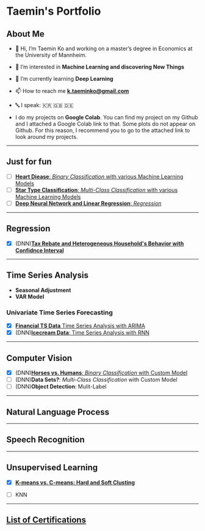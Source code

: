 # Taemin's Portfolio

## About Me

- 👋 Hi, I’m Taemin Ko and working on a master’s degree in Economics at the University of Mannheim.
- 👀 I’m interested in **Machine Learning and discovering New Things**
- 🌱 I’m currently learning **Deep Learning**
- 📫 How to reach me **k.taeminko@gmail.com**
- 🔤 I speak: 🇰🇷 🇬🇧 🇩🇪

- I do my projects on **Google Colab**. You can find my project on my Github and I attached a Google Colab link to that. Some plots do not appear on Github. For this reason, I recommend you to go to the attached link to look around my projects.

------
## Just for fun

- [ ] [**Heart Diease**: _Binary Classification_ with various Machine Learning Models](https://github.com/TaeminDA/portfolio/blob/main/basic/binary/Heart_Diease_Classification_V1.ipynb)
- [ ] [**Star Type Classification**: _Multi-Class Classification_ with various Machine Learning Models](https://github.com/TaeminDA/portfolio/blob/main/basic/multiclass/Star_Classification_V1.ipynb)
- [ ] [**Deep Neural Network and Linear Regression**: _Regression_](https://github.com/TaeminDA/portfolio/blob/main/basic/regression/Deep_Neural_Network_and_Linear_Regression.ipynb)

------
## Regression

- [x] (DNN)[**Tax Rebate and Heterogeneous Household's Behavior with Confidnce Interval**](https://github.com/TaeminDA/portfolio/blob/main/regression/Tax_Rebate_and_Heterogeneous_Behavior_with_CI_.ipynb)

------

## Time Series Analysis

- **Seasonal Adjustment**
- **VAR Model**

### Univariate Time Series Forecasting

- [x] [**Financial TS Data** Time Series Analysis with ARIMA](https://github.com/TaeminDA/portfolio/blob/main/tsa/Fianancial_Time_Series_Forecasting_with_ARIMA.ipynb) 
- [x] (DNN)[**Icecream Data**: Time Series Analysis with RNN](https://github.com/TaeminDA/portfolio/blob/main/tsa/Icecream_Forecasting_with_RNN.ipynb)

------

## Computer Vision

- [x] (DNN)[**Horses vs. Humans**: _Binary Classification_ with Custom Model](https://github.com/TaeminDA/portfolio/blob/main/computer_vision/horsehuman/Image_Binary_Classification_with_TF_Horses_vs_Humans.ipynb)
- [ ] (DNN)**Data Sets?**: _Multi-Class Classification_ with Custom Model
- [ ] (DNN)**Object Detection**: Mulit-Label

------

## Natural Language Process

------

## Speech Recognition

------


## Unsupervised Learning

- [X] [**K-means vs. C-means: Hard and Soft Clusting**](https://github.com/TaeminDA/portfolio/blob/main/unsupervised/Clustering_K_means_vs_C_means.ipynb)

- [ ] KNN

------


## [List of Certifications](https://github.com/TaeminDA/portfolio/tree/main/Certificates)


